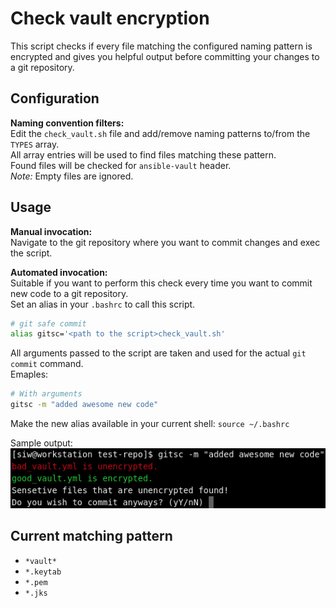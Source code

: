 # Check vault encryption
This script checks if every file matching the configured naming pattern is encrypted and gives you helpful output before committing your changes to a git repository.  

## Configuration
__Naming convention filters:__  
Edit the `check_vault.sh` file and add/remove naming patterns to/from the `TYPES` array.  
All array entries will be used to find files matching these pattern.  
Found files will be checked for `ansible-vault` header.  
*Note:* Empty files are ignored.

## Usage
__Manual invocation:__  
Navigate to the git repository where you want to commit changes and exec the script.  

__Automated invocation:__  
Suitable if you want to perform this check every time you want to commit new code to a git repository.  
Set an alias in your `.bashrc` to call this script.  
```bash
# git safe commit
alias gitsc='<path to the script>check_vault.sh'
```

All arguments passed to the script are taken and used for the actual `git commit` command.  
Emaples:  
```bash
# With arguments
gitsc -m "added awesome new code"
```

Make the new alias available in your current shell: `source ~/.bashrc`

Sample output:  
![Image](https://github.com/siw36/bash-check-vault-encryption/blob/master/images/sample_output.png)

## Current matching pattern
- `*vault*`
- `*.keytab`
- `*.pem`
- `*.jks`
